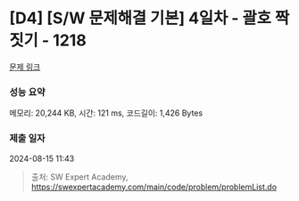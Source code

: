 # [D4] [S/W 문제해결 기본] 4일차 - 괄호 짝짓기 - 1218 

[문제 링크](https://swexpertacademy.com/main/code/problem/problemDetail.do?contestProbId=AV14eWb6AAkCFAYD) 

### 성능 요약

메모리: 20,244 KB, 시간: 121 ms, 코드길이: 1,426 Bytes

### 제출 일자

2024-08-15 11:43



> 출처: SW Expert Academy, https://swexpertacademy.com/main/code/problem/problemList.do